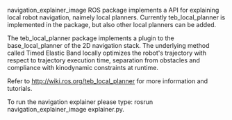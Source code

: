 navigation_explainer_image ROS package implements a API for explaining local robot navigation, naimely local planners.
Currently teb_local_planner is implemented in the package, but also other local planners can be added.

The teb_local_planner package implements a plugin to the base_local_planner of the 2D navigation stack. The underlying method called Timed Elastic Band locally optimizes the robot's trajectory with respect to trajectory execution time, separation from obstacles and compliance with kinodynamic constraints at runtime.

Refer to http://wiki.ros.org/teb_local_planner for more information and tutorials.

To run the navigation explainer please type: rosrun navigation_explainer_image explainer.py.


